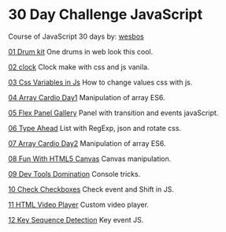 # 30 Day Challenge JavaScript
Course of JavaScript 30 days by: [wesbos](https://javascript30.com/)

[01 Drum kit](https://bonbj.github.io/30DayChallengeJavaScript.github.io/01-DrumKit/) One drums in web look this cool.

[02 clock](https://bonbj.github.io/30DayChallengeJavaScript.github.io/02-Clock/) Clock make with css and js vanila.

[03 Css Variables in Js](https://bonbj.github.io/30DayChallengeJavaScript.github.io/03-CssVariablesAndJs/) How to change values css with js.

[04 Array Cardio Day1](https://bonbj.github.io/30DayChallengeJavaScript.github.io/04-ArrayCardioDay1/) Manipulation of array ES6.

[05 Flex Panel Gallery](https://bonbj.github.io/30DayChallengeJavaScript.github.io/05-FlexPanelGallery/) Panel with transition and events javaScript.

[06 Type Ahead](https://bonbj.github.io/30DayChallengeJavaScript.github.io/06-TypeAhead/) List with RegExp, json and rotate css.

[07 Array Cardio Day2](https://bonbj.github.io/30DayChallengeJavaScript.github.io/07-ArrayCardioDay2/) Manipulation of array ES6.

[08 Fun With HTML5 Canvas](https://bonbj.github.io/30DayChallengeJavaScript.github.io/08-FunWithHTML5Canvas/) Canvas manipulation.

[09 Dev Tools Domination](https://bonbj.github.io/30DayChallengeJavaScript.github.io/09-DevToolsDomination/) Console tricks.

[10 Check Checkboxes](https://bonbj.github.io/30DayChallengeJavaScript.github.io/10-CheckCheckboxes/) Check event and Shift in JS.

[11 HTML Video Player](https://bonbj.github.io/30DayChallengeJavaScript.github.io/11-HTMLVideoPlayer/) Custom video player.

[12 Key Sequence Detection](https://bonbj.github.io/30DayChallengeJavaScript.github.io/12-KeySequenceDetection/) Key event JS.
